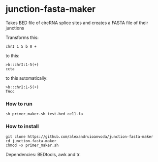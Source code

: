 # junction-fasta-maker
Takes BED file of circRNA splice sites and creates a FASTA file of their junctions

Transforms this:
```
chrI 1 5 b 0 +
```

to this:
```
>b::chrI:1-5(+)
ccta
```

to this automatically:
```
>b::chrI:1-5(+)
TAcc
```

### How to run
`sh primer_maker.sh test.bed ce11.fa`

### How to install
```
git clone https://github.com/alexandruioanvoda/junction-fasta-maker
cd junction-fasta-maker
chmod +x primer_maker.sh
```
Dependencies: BEDtools, awk and tr.
